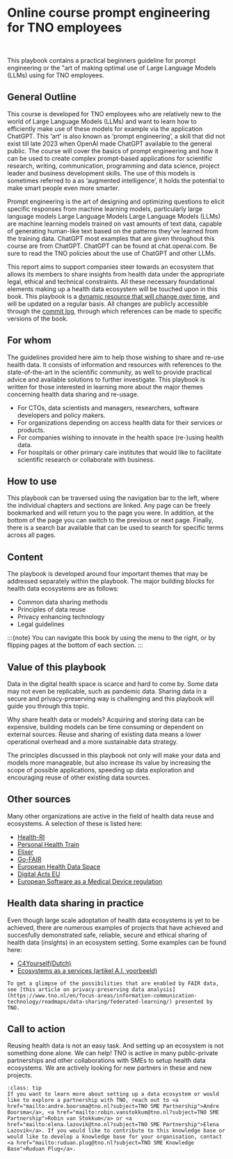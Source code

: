 # Online course prompt engineering for TNO employees 

</br>

This playbook contains a practical beginners guideline for prompt engineering or the "art of making optimal use of Large Language Models (LLMs) using for TNO employees. 

## General Outline 

This course is developed for TNO employees who are relatively new to the world of Large Language Models (LLMs) and want to learn how to efficiently make use of these models for example via the application ChatGPT. This ‘art’ is also known as ‘prompt engineering’, a skill that did not exist till late 2023 when OpenAI made ChatGPT available to the general public. The course will cover the basics of prompt engineering and how it can be used to create complex prompt-based applications for scientific research, writing, communication, programming and data science, project leader and business development skills. The use of this models is sometimes referred to a as ‘augmented intelligence’, it holds the potential to make smart people even more smarter.

Prompt engineering is the art of designing and optimizing questions to elicit specific responses from machine learning models, particularly large language models
Large Language Models Large Language Models (LLMs) are machine learning models trained on vast amounts of text data, capable of generating human-like text based on the patterns they've learned from the training data.
ChatGPT most examples that are given throughout this course are from ChatGPT. ChatGPT can be found at chat.openai.com. Be sure to read the TNO policies about the use of ChatGPT and other LLMs.


This report aims to support  companies steer towards an ecosystem that allows its members to share insights from health data under the appropriate legal, ethical and technical constraints. All these necessary foundational elements making up a health data ecosystem will be touched upon in this book. This playbook is a [dynamic resource that will change over time](https://github.com/dualslash/The-FAIR-Handbook), and will be updated on a regular basis. All changes are publicly accessible through the [commit log](https://github.com/dualslash/The-FAIR-Handbook/commits/main/The-FAIR-Handbook), through which references can be made to specific versions of the book.

## For whom
The guidelines provided here aim to help those wishing to share and re-use health data. It consists of information and resources with references to the state-of-the-art in the scientific community, as well to provide practical advice and available solutions to further investigate. This playbook is written for those interested in learning more about the major themes concerning health data sharing and re-usage. 

* For CTOs, data scientists and managers, researchers, software developers and policy makers.  
* For organizations depending on access health data for their services or products.  
* For companies wishing to innovate in the health space (re-)using health data. 
* For hospitals or other primary care institutes that would like to facilitate scientific research or collaborate with business. 

## How to use

This playbook can be traversed using the navigation bar to the left, where the individual chapters and sections are linked. Any page can be freely bookmarked and will return you to the page you were. In addition, at the bottom of the page you can switch to the previous or next page. Finally, there is a search bar available that can be used to search for specific terms across all pages. 

## Content

The playbook is developed around four important themes that may be addressed separately within the playbook. The major building blocks for health data ecosystems are as follows: 

*  Common data sharing methods
*  Principles of data reuse
*  Privacy enhancing technology
*  Legal guidelines 

:::{note}
You can navigate this book by using the menu to the right, or by flipping pages at the bottom of each section.
:::

## Value of this playbook
Data in the digital health space is scarce and hard to come by. Some data may not even be replicable, such as pandemic data. Sharing data in a secure and privacy-preserving way is challenging and this playbook will guide you through this topic. 

Why share health data or models? Acquiring and storing data can be expensive, building models can be time consuming or dependent on external sources. Reuse and sharing of existing data means a lower operational overhead and a more sustainable data strategy. 

The principles discussed in this playbook not only will make your data and models more manageable, but also increase its value by increasing the scope of possible applications, speeding up data exploration and encouraging reuse of other existing data sources. 

## Other sources
Many other organizations are active in the field of health data reuse and ecosystems. A selection of these is listed here:

* [Health-RI](https://www.health-ri.nl/)
* [Personal Health Train](https://www.dtls.nl/fair-data/personal-health-train/)
* [Elixer](https://elixir-europe.org/)
* [Go-FAIR](https://www.go-fair.org/)
* [European Health Data Space](https://health.ec.europa.eu/ehealth-digital-health-and-care/european-health-data-space_en)
* [Digital Acts EU](https://digital-strategy.ec.europa.eu/en/policies/digital-services-act-package)
* [European Software as a Medical Device regulation](https://health.ec.europa.eu/system/files/2021-03/md_mdcg_2021_mdsw_en_0.pdf)

## Health data sharing in practice
Even though large scale adoptation of health data ecosystems is yet to be achieved, there are numerous examples of projects that have achieved and succesfully demonstrated safe, reliable, secure and ethical sharing of health data (insights) in an ecosystem setting. Some examples can be found here:

* [C4Yourself(Dutch)](https://www.tno.nl/nl/newsroom/insights/2022/06/kies-decentrale-aanpak-hergebruik/)
* [Ecosystems as a services (artikel A.I. voorbeeld)](https://journals.plos.org/digitalhealth/article/comments?id=10.1371/journal.pdig.0000011)

```{admonition} From theory to practice.
To get a glimpse of the possibilities that are enabled by FAIR data, see [this article on privacy-preserving data analysis](https://www.tno.nl/en/focus-areas/information-communication-technology/roadmaps/data-sharing/federated-learning/) presented by TNO.
```

## Call to action
Reusing health data is not an easy task. And setting up an ecosystem is not something done alone. We can help! TNO is active in many public-private partnerships and other collaborations with SMEs to setup health data ecosystems. We are actively looking for new partners in these and new projects. 

`````{admonition} Reach out!
:class: tip
If you want to learn more about setting up a data ecosystem or would like to explore a partnership with TNO, reach out to <a href="mailto:andre.boorsma@tno.nl?subject=TNO SME Partnership">Andre Boorsma</a>, <a href="mailto:robin.vanstokkum@tno.nl?subject=TNO SME Partnership">Robin van Stokkum</a> or <a href="mailto:elena.lazovik@tno.nl?subject=TNO SME Partnership">Elena Lazovik</a>. If you would like to contribute to this knowledge base or would like to develop a knowledge base for your organisation, contact <a href="mailto:ruduan.plug@tno.nl?subject=TNO SME Knowledge Base">Ruduan Plug</a>.
`````




 
